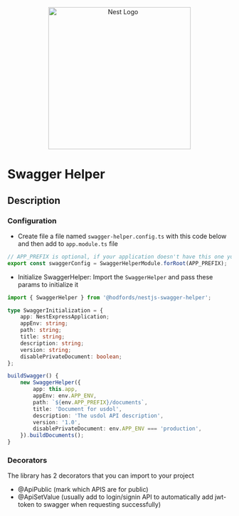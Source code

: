 <p align="center">
  <a href="http://nestjs.com/" target="blank"><img src="https://nestjs.com/img/logo_text.svg" width="320" alt="Nest Logo" /></a>
</p>

# Swagger Helper

## Description

### Configuration
- Create file a file named `swagger-helper.config.ts` with this code below and then add to `app.module.ts` file 
```typescript
// APP_PREFIX is optional, if your application doesn't have this one you can skip
export const swaggerConfig = SwaggerHelperModule.forRoot(APP_PREFIX);
```

- Initialize SwaggerHelper: Import the `SwaggerHelper` and pass these params to initialize it
```typescript
import { SwaggerHelper } from '@hodfords/nestjs-swagger-helper';

type SwaggerInitialization = {
    app: NestExpressApplication;
    appEnv: string;
    path: string;
    title: string;
    description: string;
    version: string;
    disablePrivateDocument: boolean;
};

buildSwagger() {
    new SwaggerHelper({
        app: this.app,
        appEnv: env.APP_ENV,
        path: `${env.APP_PREFIX}/documents`,
        title: 'Document for usdol',
        description: 'The usdol API description',
        version: '1.0',
        disablePrivateDocument: env.APP_ENV === 'production',
    }).buildDocuments();
} 
```

### Decorators
The library has 2 decorators that you can import to your project
- @ApiPublic (mark which APIS are for public)
- @ApiSetValue (usually add to login/signin API to automatically add jwt-token to swagger when requesting successfully)
